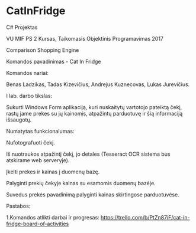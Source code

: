 # CatInFridge
C# Projektas

VU MIF PS 2 Kursas, Taikomasis Objektinis Programavimas 2017

Comparison Shopping Engine

Komandos pavadinimas - Cat In Fridge

Komandos nariai: 

Benas Ladzikas, Tadas Kizevičius, Andrejus Kuznecovas, Lukas Jurevičius.


I lab. darbo tikslas:

Sukurti Windows Form aplikaciją, kuri nuskaitytų vartotojo pateiktą čekį, rastų jame prekes su jų kainomis, atpažintų parduotuvę ir šią informaciją išsaugotų.

Numatytas funkcionalumas:

Nufotografuoti čekį.

Iš nuotraukos atpažintį čekį, jo detales (Tesseract OCR sistema bus atskirame web serveryje).

Įkelti prekes ir kainas į duomenų bazę.

Palyginti prekių čekyje kainas su esamomis duomenų bazėje.

Suvedus prekės pavadinimą palyginti kainas skirtingose parduotuvėse.


Pastabos:

1.Komandos atlikti darbai ir progresas: https://trello.com/b/PtZn87iF/cat-in-fridge-board-of-activities
